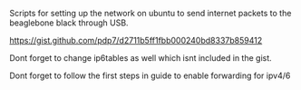 Scripts for setting up the network on ubuntu to send internet packets to
the beaglebone black through USB.

https://gist.github.com/pdp7/d2711b5ff1fbb000240bd8337b859412

Dont forget to change ip6tables as well which isnt included in the gist.

Dont forget to follow the first steps in guide to enable forwarding for ipv4/6
